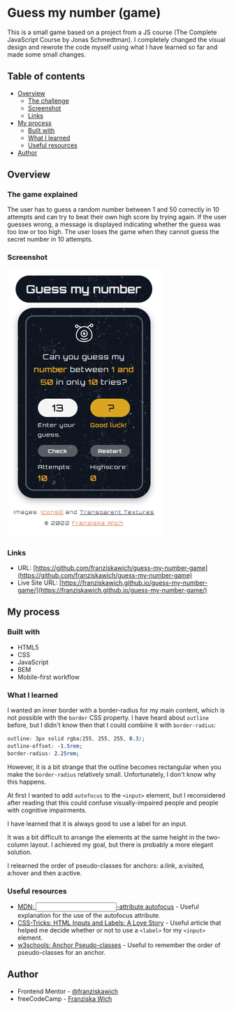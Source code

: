 # Guess my number (game)

This is a small game based on a project from a JS course (The Complete JavaScript Course by Jonas Schmedtman). I completely changed the visual design and rewrote the code myself using what I have learned so far and made some small changes.

## Table of contents

- [Overview](#overview)
  - [The challenge](#the-challenge)
  - [Screenshot](#screenshot)
  - [Links](#links)
- [My process](#my-process)
  - [Built with](#built-with)
  - [What I learned](#what-i-learned)
  - [Useful resources](#useful-resources)
- [Author](#author)

## Overview

### The game explained

The user has to guess a random number between 1 and 50 correctly in 10 attempts and can try to beat their own high score by trying again. If the user guesses wrong, a message is displayed indicating whether the guess was too low or too high. The user loses the game when they cannot guess the secret number in 10 attempts.

### Screenshot

![Screenshot](/design/screenshot.PNG)

### Links

- URL: [https://github.com/franziskawich/guess-my-number-game](https://github.com/franziskawich/guess-my-number-game)
- Live Site URL: [https://franziskawich.github.io/guess-my-number-game/](https://franziskawich.github.io/guess-my-number-game/)

## My process

### Built with

- HTML5
- CSS
- JavaScript
- BEM
- Mobile-first workflow

### What I learned

I wanted an inner border with a border-radius for my main content, which is not possible with the `border` CSS property. I have heard about `outline` before, but I didn't know then that I could combine it with `border-radius`:

```css
outline: 3px solid rgba(255, 255, 255, 0.3);
outline-offset: -1.5rem;
border-radius: 2.25rem;
```

However, it is a bit strange that the outline becomes rectangular when you make the `border-radius` relatively small. Unfortunately, I don't know why this happens.

At first I wanted to add `autofocus` to the `<input>` element, but I reconsidered after reading that this could confuse visually-impaired people and people with cognitive impairments.

I have learned that it is always good to use a label for an input.

It was a bit difficult to arrange the elements at the same height in the two-column layout. I achieved my goal, but there is probably a more elegant solution.

I relearned the order of pseudo-classes for anchors: a:link, a:visited, a:hover and then a:active.

### Useful resources

- [MDN: <input>-attribute autofocus](https://developer.mozilla.org/en-US/docs/Web/HTML/Element/input#attr-autofocus) - Useful explanation for the use of the autofocus attribute.
- [CSS-Tricks: HTML Inputs and Labels: A Love Story](https://css-tricks.com/html-inputs-and-labels-a-love-story/) - Useful article that helped me decide whether or not to use a `<label>` for my `<input>` element.
- [w3schools: Anchor Pseudo-classes](https://www.w3schools.com/css/css_pseudo_classes.asp) - Useful to remember the order of pseudo-classes for an anchor.

## Author

- Frontend Mentor - [@franziskawich](https://www.frontendmentor.io/profile/franziskawich)
- freeCodeCamp - [Franziska Wich](https://www.freecodecamp.org/franziska-wich)
